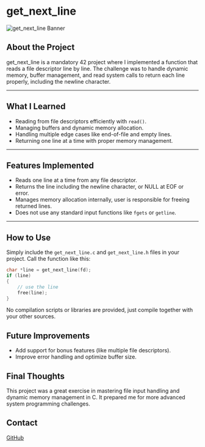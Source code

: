 # get_next_line

![get_next_line Banner](https://static2.jetpens.com/images/a/000/165/165985.jpg?auto=format&ba=middle%2Ccenter&balph=3&blend64=aHR0cDovL3d3dy5qZXRwZW5zLmNvbS9pbWFnZXMvYXNzZXRzL3dhdGVybWFyazIucG5n&bm=difference&bs=inherit&chromasub=444&fm=jpg&mark64=aHR0cDovL3d3dy5qZXRwZW5zLmNvbS9pbWFnZXMvYXNzZXRzL3dhdGVybWFyazEucG5n&markalign=top%2Cright&markalpha=30&markscale=16&q=90&usm=20&w=900&s=8991868ce62c439765e4f287a76b88bb)

## About the Project

get_next_line is a mandatory 42 project where I implemented a function that reads a file descriptor line by line. The challenge was to handle dynamic memory, buffer management, and read system calls to return each line properly, including the newline character.

---

## What I Learned

- Reading from file descriptors efficiently with `read()`.
- Managing buffers and dynamic memory allocation.
- Handling multiple edge cases like end-of-file and empty lines.
- Returning one line at a time with proper memory management.

---

## Features Implemented

- Reads one line at a time from any file descriptor.
- Returns the line including the newline character, or NULL at EOF or error.
- Manages memory allocation internally, user is responsible for freeing returned lines.
- Does not use any standard input functions like `fgets` or `getline`.

---

## How to Use

Simply include the `get_next_line.c` and `get_next_line.h` files in your project. Call the function like this:

```c
char *line = get_next_line(fd);
if (line)
{
    // use the line
    free(line);
}
```
No compilation scripts or libraries are provided, just compile together with your other sources.
## Future Improvements

- Add support for bonus features (like multiple file descriptors).
- Improve error handling and optimize buffer size.

## Final Thoughts

This project was a great exercise in mastering file input handling and dynamic memory management in C. It prepared me for more advanced system programming challenges.

## Contact

[GitHub](https://github.com/PedroLouzada)

